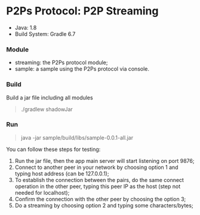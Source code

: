 # P2Ps Protocol: P2P Streaming

- Java: 1.8
- Build System: Gradle 6.7

### Module

- streaming: the P2Ps protocol module;
- sample: a sample using the P2Ps protocol via console.

### Build

Build a jar file including all modules

> ./gradlew shadowJar

### Run

> java -jar sample/build/libs/sample-0.0.1-all.jar

You can follow these steps for testing:

1. Run the jar file, then the app main server will start listening on port 9876;
2. Connect to another peer in your network by choosing option 1 and typing host address (can be 127.0.0.1);
3. To establish the connection between the pairs, do the same connect operation in the other peer, typing this peer IP as the host (step not needed for localhost);
4. Confirm the connection with the other peer by choosing the option 3;
5. Do a streaming by choosing option 2 and typing some characters/bytes;
